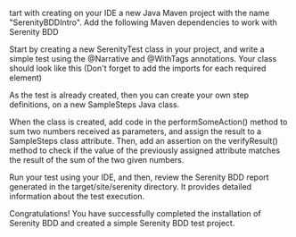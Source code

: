 tart with creating on your IDE a new Java Maven project with the name "SerenityBDDIntro". Add the following Maven dependencies to work with Serenity BDD


Start by creating a new SerenityTest class in your project, and write a simple test using the @Narrative and @WithTags annotations. Your class should look like this (Don't forget to add the imports for each required element)



 As the test is already created, then you can create your own step definitions, on a new SampleSteps Java class. 
 
When the class is created, add code in the performSomeAction() method to sum two numbers received as parameters, and assign the result to a SampleSteps class attribute. Then, add an assertion on the verifyResult() method to check if the value of the previously assigned attribute matches the result of the sum of the two given numbers.

Run your test using your IDE, and then,  review the Serenity BDD report generated in the target/site/serenity directory. It provides detailed information about the test execution.

Congratulations! You have successfully completed the installation of Serenity BDD and created a simple Serenity BDD test project. 
 
